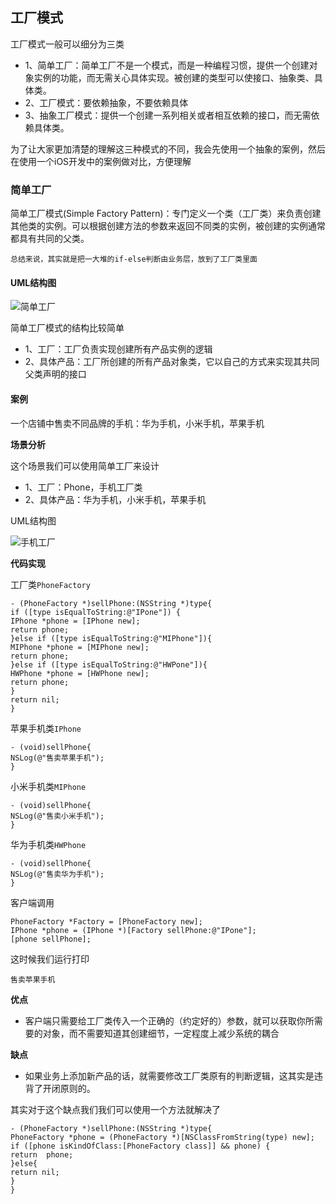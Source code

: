 ## 工厂模式

工厂模式一般可以细分为三类
- 1、简单工厂：简单工厂不是一个模式，而是一种编程习惯，提供一个创建对象实例的功能，而无需关心具体实现。被创建的类型可以使接口、抽象类、具体类。
- 2、工厂模式：要依赖抽象，不要依赖具体
- 3、抽象工厂模式：提供一个创建一系列相关或者相互依赖的接口，而无需依赖具体类。

为了让大家更加清楚的理解这三种模式的不同，我会先使用一个抽象的案例，然后在使用一个iOS开发中的案例做对比，方便理解

### 简单工厂

简单工厂模式(Simple Factory Pattern)：专门定义一个类（工厂类）来负责创建其他类的实例。可以根据创建方法的参数来返回不同类的实例，被创建的实例通常都具有共同的父类。

`总结来说，其实就是把一大堆的if-else判断由业务层，放到了工厂类里面`

#### UML结构图

![简单工厂](https://github.com/SunshineBrother/JHBlog/blob/master/设计模式/设计模式/工厂模式/简单工厂.png)


简单工厂模式的结构比较简单

- 1、工厂：工厂负责实现创建所有产品实例的逻辑
- 2、具体产品：工厂所创建的所有产品对象类，它以自己的方式来实现其共同父类声明的接口


#### 案例

一个店铺中售卖不同品牌的手机：华为手机，小米手机，苹果手机

**场景分析**

这个场景我们可以使用简单工厂来设计
- 1、工厂：Phone，手机工厂类
- 2、具体产品：华为手机，小米手机，苹果手机

UML结构图

![手机工厂](https://github.com/SunshineBrother/JHBlog/blob/master/设计模式/设计模式/工厂模式/手机工厂.png)



**代码实现**

工厂类`PhoneFactory`

```
- (PhoneFactory *)sellPhone:(NSString *)type{
if ([type isEqualToString:@"IPone"]) {
IPhone *phone = [IPhone new];
return phone;
}else if ([type isEqualToString:@"MIPhone"]){
MIPhone *phone = [MIPhone new];
return phone;
}else if ([type isEqualToString:@"HWPone"]){
HWPhone *phone = [HWPhone new];
return phone;
}
return nil;
}
```

苹果手机类`IPhone`
```
- (void)sellPhone{
NSLog(@"售卖苹果手机");
}
```

小米手机类`MIPhone`

```
- (void)sellPhone{
NSLog(@"售卖小米手机");
}
```

华为手机类`HWPhone`
```
- (void)sellPhone{
NSLog(@"售卖华为手机");
}
```


客户端调用
```
PhoneFactory *Factory = [PhoneFactory new];
IPhone *phone = (IPhone *)[Factory sellPhone:@"IPone"];
[phone sellPhone];
```


这时候我们运行打印
```
售卖苹果手机
```

**优点**

- 客户端只需要给工厂类传入一个正确的（约定好的）参数，就可以获取你所需要的对象，而不需要知道其创建细节，一定程度上减少系统的耦合

**缺点**

- 如果业务上添加新产品的话，就需要修改工厂类原有的判断逻辑，这其实是违背了开闭原则的。
 
 其实对于这个缺点我们我们可以使用一个方法就解决了

```
- (PhoneFactory *)sellPhone:(NSString *)type{
PhoneFactory *phone = (PhoneFactory *)[NSClassFromString(type) new];
if ([phone isKindOfClass:[PhoneFactory class]] && phone) {
return  phone;
}else{
return nil;
}
}
```













